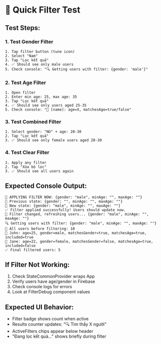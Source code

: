 # 🧪 Quick Filter Test

## Test Steps:

### 1. Test Gender Filter
```
1. Tap filter button (tune icon)
2. Select "Nam" 
3. Tap "Lọc kết quả"
4. ✅ Should see only male users
5. Check console: "🔍 Getting users with filter: {gender: 'male'}"
```

### 2. Test Age Filter  
```
1. Open filter
2. Enter min age: 25, max age: 35
3. Tap "Lọc kết quả"
4. ✅ Should see only users aged 25-35
5. Check console: "👤 [name]: age=X, matchesAge=true/false"
```

### 3. Test Combined Filter
```
1. Select gender: "Nữ" + age: 20-30
2. Tap "Lọc kết quả"  
3. ✅ Should see only female users aged 20-30
```

### 4. Test Clear Filter
```
1. Apply any filter
2. Tap "Xóa bộ lọc"
3. ✅ Should see all users again
```

## Expected Console Output:
```
🎯 APPLYING FILTER NOW: {gender: "male", minAge: "", maxAge: ""}
📝 Previous state: {gender: "", minAge: "", maxAge: ""}
📝 New state: {gender: "male", minAge: "", maxAge: ""}
✅ Filter applied successfully! Users should update now.
🔄 Filter changed, refreshing users... {gender: "male", minAge: "", maxAge: ""}
🔍 Getting users with filter: {gender: "male", minAge: "", maxAge: ""}
📝 All users before filtering: 10
👤 John: age=25, gender=male, matchesGender=true, matchesAge=true, included=true
👤 Jane: age=22, gender=female, matchesGender=false, matchesAge=true, included=false
✅ Final filtered users: 5
```

## If Filter Not Working:
1. Check StateCommonProvider wraps App
2. Verify users have age/gender in Firebase
3. Check console logs for errors
4. Look at FilterDebug component values

## Expected UI Behavior:
- Filter badge shows count when active
- Results counter updates: "🔍 Tìm thấy X người"
- ActiveFilters chips appear below header
- "Đang lọc kết quả..." shows briefly during filter
